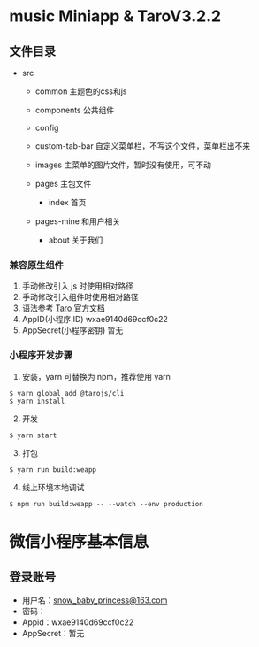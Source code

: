# music Miniapp & TaroV3.2.2

## 文件目录
- src
  - common 主题色的css和js
  - components 公共组件
  - config
  - custom-tab-bar 自定义菜单栏，不写这个文件，菜单栏出不来
  - images 主菜单的图片文件，暂时没有使用，可不动
  - pages 主包文件
    - index 首页 

  - pages-mine 和用户相关
     - about 关于我们 


### 兼容原生组件
1. 手动修改引入 js 时使用相对路径
2. 手动修改引入组件时使用相对路径
3. 语法参考 [Taro 官方文档](https://nervjs.github.io/taro/)
4. AppID(小程序 ID) wxae9140d69ccf0c22
5. AppSecret(小程序密钥) 暂无


### 小程序开发步骤

1. 安装，yarn 可替换为 npm，推荐使用 yarn

```
$ yarn global add @tarojs/cli
$ yarn install
```

2. 开发

```
$ yarn start
```

3. 打包

```
$ yarn run build:weapp
```

4. 线上环境本地调试

```
$ npm run build:weapp -- --watch --env production
```

# 微信小程序基本信息

## 登录账号

- 用户名：snow_baby_princess@163.com
- 密码：
- Appid：wxae9140d69ccf0c22
- AppSecret：暂无


